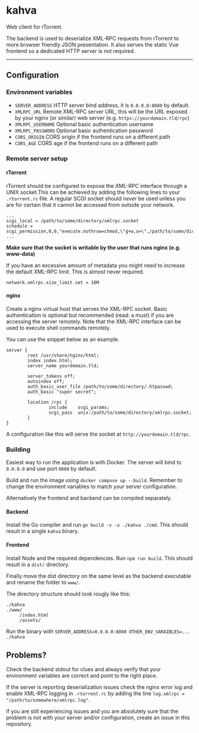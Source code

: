 # kahva

Web client for rTorrent.

The backend is used to deserialize XML-RPC requests from rTorrent to more browser friendly JSON presentation. It also serves the static Vue frontend so a dedicated HTTP server is not required.

---

## Configuration

### Environment variables

- `SERVER_ADDRESS` HTTP server bind address, it is `0.0.0.0:8080` by default. 
- `XMLRPC_URL` Remote XML-RPC server URL, this will be the URL exposed by your nginx (or similar) web server (e.g. `https://yourdomain.tld/rpc`)
- `XMLRPC_USERNAME` Optional basic authentication username
- `XMLRPC_PASSWORD` Optional basic authentication password
- `CORS_ORIGIN` CORS origin if the frontend runs on a different path
- `CORS_AGE` CORS age if the frontend runs on a different path

### Remote server setup

#### rTorrent

rTorrent should be configured to expose the XML-RPC interface through a UNIX socket.This can be achieved by adding the following lines to your `.rtorrent.rc` file. A regular SCGI socket should _never_ be used unless you are for certain that it cannot be accessed from outside your network.

```
...
scgi_local = /path/to/some/directory/xmlrpc.socket
schedule = scgi_permission,0,0,"execute.nothrow=chmod,\"g+w,o=\",/path/to/some/directory/xmlrpc.socket"
...
```

**Make sure that the socket is writable by the user that runs nginx (e.g. www-data)**


If you have an excessive amount of metadata you might need to increase the default XML-RPC limit. This is almost never required.

```
network.xmlrpc.size_limit.set = 10M
```

#### nginx

Create a nginx virtual host that serves the XML-RPC socket. Basic authentication is optional but recommended (read: a must) if you are accessing the server remotely. Note that the XML-RPC interface can be used to execute shell commands remotely.

You can use the snippet below as an example.

```
server {
        root /usr/share/nginx/html;
        index index.html;
        server_name yourdomain.tld;

        server_tokens off;
        autoindex off;
        auth_basic_user_file /path/to/some/directory/.htpasswd;
        auth_basic "super secret";

        location /rpc {
                include    scgi_params;
                scgi_pass  unix:/path/to/some/directory/xmlrpc.socket;
        }
}
```

A configuration like this will serve the socket at `http://yourdomain.tld/rpc`.

### Building

Easiest way to run the application is with Docker. The server will bind to `0.0.0.0` and use port `8080` by default. 

Build and run the image using `docker compose up --build`. Remember to change the environment variables to match your server configuration.

Alternatively the frontend and backend can be compiled separately.

#### Backend

Install the Go compiler and run `go build -v -o ./kahva ./cmd`. This should result in a single `kahva` binary.

#### Frontend

Install Node and the required dependencies. Run `npm run build`. This should result in a `dist/` directory.

Finally move the dist directory on the same level as the backend executable and rename the folder to `www/`.

The directory structure should look rougly like this:

```
./kahva
./www/
     /index.html
     /assets/
```

Run the binary with `SERVER_ADDRESS=0.0.0.0:8080 OTHER_ENV_VARAIBLES=... ./kahva`

## Problems?

Check the backend stdout for clues and always verify that your environment variables are correct and point to the right place.

If the server is reporting deserialization issues check the nginx error log and enable XML-RPC logging  in `.rtorrent.rc` by adding the line `log.xmlrpc = "/path/to/somewhere/xmlrpc.log"`.

If you are still experiencing issues and you are absolutely sure that the problem is not with your server and/or configuration, create an issue in this repository.